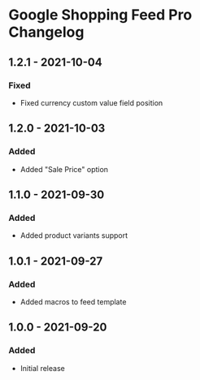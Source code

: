 # Google Shopping Feed Pro Changelog

## 1.2.1 - 2021-10-04
### Fixed
- Fixed currency custom value field position

## 1.2.0 - 2021-10-03
### Added
- Added "Sale Price" option

## 1.1.0 - 2021-09-30
### Added
- Added product variants support

## 1.0.1 - 2021-09-27
### Added
- Added macros to feed template

## 1.0.0 - 2021-09-20
### Added
- Initial release
